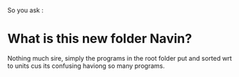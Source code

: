 So you ask : 
# What is this new folder Navin?


Nothing much sire, simply the programs in the root folder put and sorted wrt to units
cus its confusing haviong so many programs.
